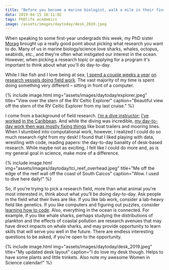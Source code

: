```yaml
---
title: "Before you become a marine biologist, walk a mile in their fins: the day-to-day of science."
data: 2019-04-15 18:11:02
tags: PhDlife academics
image: /assets/images/daytoday/desk_2019.jpeg
---
```


When speaking to some first-year undergrads this week, my PhD sister [Morag][morag] brought up a really good point about picking what research you want to do. Many of us in marine biology/science love sharks, whales, octopus, seabirds, etc., and they're often what instigated our interest in the ocean. However, when picking a research topic or applying for a program it's important to think about what you'll do day-to-day.

While I like fish and I love being at sea, [I spend a couple weeks a year][cruise1] [on research vessels doing field work][cruise2]. The vast majority of my time is spent doing something very different – sitting in front of a computer.

{% include image.html img="assets/images/daytoday/explorer.jpeg" title="View over the stern of the RV Celtic Explorer" caption="Beautiful view off the stern of the RV Celtic Explorer from my last cruise." %}

I come from a background of field research. [I’m a dive instructor][tci1]; [I’ve worked][tci2] [in the Caribbean][tci3]. And while the diving was incredible, [my day-to-day work then was mostly fixing things][tci4] like boat trailers and mooring lines. When I stumbled into computational work, however, I realized I could do so much research right from my desk! I found that I liked playing with data, wrestling with code, reading papers: the day-to-day banality of desk-based research. While maybe not as exciting, I felt like I could do more and, as is my general goal in science, make more of a difference.

{% include image.html img="assets/images/daytoday/tci_reef_overhead.jpeg" title="Me off the edge of the reef wall off the coast of South Caicos" caption="Wow. I used to dive here daily!" %}

So, if you’re trying to pick a research field, more than what animal you're most interested in, think about what you’ll be doing day-to-day. Ask people in the field what their lives are like. If you like lab work, consider a lab-heavy field like genetics. If you like computers and figuring out puzzles, consider [learning how to code][python]. Also, everything in the ocean is connected. For example, if you like whale sharks, perhaps studying the distributions of plankton and the effects of coastal pollution are research avenues that may have direct impacts on whale sharks, and may provide opportunity to learn skills that will serve you well in the future. There are endless interesting questions to be asked, if you're open to the opportunity.

{% include image.html img="assets/images/daytoday/desk_2019.jpeg" title="My updated desk layout" caption="I do love my desk though. Helps to have some plants and little trinkets. Also note my awesome Women in Science calendar!" %}


[morag]: https://twitter.com/moragtaite?lang=en
[cruise1]: https://sowasser.com/CV18012/
[cruise2]: https://sowasser.com/CSHAS2018/
[tci1]: https://sowasser.com/tci-7/
[tci2]: https://sowasser.com/tci-3/
[tci3]: https://sowasser.com/tci-6/
[tci4]: https://sowasser.com/tci-1/
[python]: https://sowasser.com/back-to-school-python-resources/

